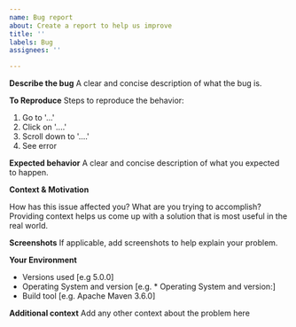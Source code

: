 ```yaml
---
name: Bug report
about: Create a report to help us improve
title: ''
labels: Bug
assignees: ''

---
```


**Describe the bug**
A clear and concise description of what the bug is.

**To Reproduce**
Steps to reproduce the behavior:
1. Go to '...'
2. Click on '....'
3. Scroll down to '....'
4. See error

**Expected behavior**
A clear and concise description of what you expected to happen.

**Context & Motivation**

How has this issue affected you? What are you trying to accomplish? Providing context helps us come up with a solution that is most useful in the real world.

**Screenshots**
If applicable, add screenshots to help explain your problem.

**Your Environment**
 - Versions used [e.g 5.0.0]
 - Operating System and version [e.g. * Operating System and version:]
 - Build tool [e.g. Apache Maven 3.6.0]

**Additional context**
Add any other context about the problem here
